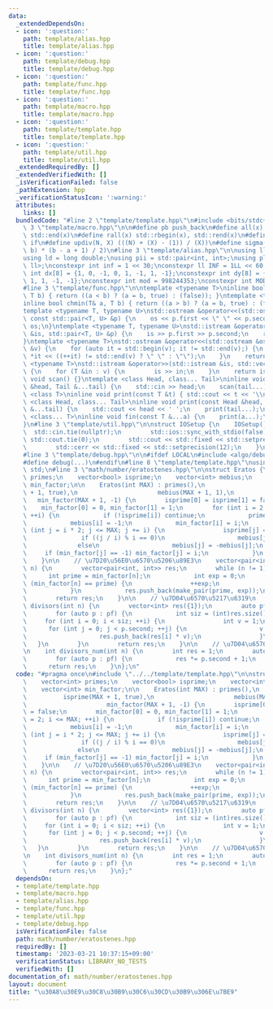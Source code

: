```yaml
---
data:
  _extendedDependsOn:
  - icon: ':question:'
    path: template/alias.hpp
    title: template/alias.hpp
  - icon: ':question:'
    path: template/debug.hpp
    title: template/debug.hpp
  - icon: ':question:'
    path: template/func.hpp
    title: template/func.hpp
  - icon: ':question:'
    path: template/macro.hpp
    title: template/macro.hpp
  - icon: ':question:'
    path: template/template.hpp
    title: template/template.hpp
  - icon: ':question:'
    path: template/util.hpp
    title: template/util.hpp
  _extendedRequiredBy: []
  _extendedVerifiedWith: []
  _isVerificationFailed: false
  _pathExtension: hpp
  _verificationStatusIcon: ':warning:'
  attributes:
    links: []
  bundledCode: "#line 2 \"template/template.hpp\"\n#include <bits/stdc++.h>\n#line\
    \ 3 \"template/macro.hpp\"\n\n#define pb push_back\n#define all(x) std::begin(x),\
    \ std::end(x)\n#define rall(x) std::rbegin(x), std::rend(x)\n#define elif else\
    \ if\n#define updiv(N, X) (((N) + (X) - (1)) / (X))\n#define sigma(a, b) ((a +\
    \ b) * (b - a + 1) / 2)\n#line 3 \"template/alias.hpp\"\n\nusing ll = long long;\n\
    using ld = long double;\nusing pii = std::pair<int, int>;\nusing pll = std::pair<ll,\
    \ ll>;\nconstexpr int inf = 1 << 30;\nconstexpr ll INF = 1LL << 60;\nconstexpr\
    \ int dx[8] = {1, 0, -1, 0, 1, -1, 1, -1};\nconstexpr int dy[8] = {0, 1, 0, -1,\
    \ 1, 1, -1, -1};\nconstexpr int mod = 998244353;\nconstexpr int MOD = 1e9 + 7;\n\
    #line 3 \"template/func.hpp\"\n\ntemplate <typename T>\ninline bool chmax(T& a,\
    \ T b) { return ((a < b) ? (a = b, true) : (false)); }\ntemplate <typename T>\n\
    inline bool chmin(T& a, T b) { return ((a > b) ? (a = b, true) : (false)); }\n\
    template <typename T, typename U>\nstd::ostream &operator<<(std::ostream &os,\
    \ const std::pair<T, U> &p) {\n    os << p.first << \" \" << p.second;\n    return\
    \ os;\n}\ntemplate <typename T, typename U>\nstd::istream &operator>>(std::istream\
    \ &is, std::pair<T, U> &p) {\n    is >> p.first >> p.second;\n    return is;\n\
    }\ntemplate <typename T>\nstd::ostream &operator<<(std::ostream &os, const std::vector<T>\
    \ &v) {\n    for (auto it = std::begin(v); it != std::end(v);) {\n        os <<\
    \ *it << ((++it) != std::end(v) ? \" \" : \"\");\n    }\n    return os;\n}\ntemplate\
    \ <typename T>\nstd::istream &operator>>(std::istream &is, std::vector<T> &v)\
    \ {\n    for (T &in : v) {\n        is >> in;\n    }\n    return is;\n}\ninline\
    \ void scan() {}\ntemplate <class Head, class... Tail>\ninline void scan(Head\
    \ &head, Tail &...tail) {\n    std::cin >> head;\n    scan(tail...);\n}\ntemplate\
    \ <class T>\ninline void print(const T &t) { std::cout << t << '\\n'; }\ntemplate\
    \ <class Head, class... Tail>\ninline void print(const Head &head, const Tail\
    \ &...tail) {\n    std::cout << head << ' ';\n    print(tail...);\n}\ntemplate\
    \ <class... T>\ninline void fin(const T &...a) {\n    print(a...);\n    exit(0);\n\
    }\n#line 3 \"template/util.hpp\"\n\nstruct IOSetup {\n    IOSetup() {\n      \
    \  std::cin.tie(nullptr);\n        std::ios::sync_with_stdio(false);\n       \
    \ std::cout.tie(0);\n        std::cout << std::fixed << std::setprecision(12);\n\
    \        std::cerr << std::fixed << std::setprecision(12);\n    }\n} IOSetup;\n\
    #line 3 \"template/debug.hpp\"\n\n#ifdef LOCAL\n#include <algo/debug.hpp>\n#else\n\
    #define debug(...)\n#endif\n#line 8 \"template/template.hpp\"\nusing namespace\
    \ std;\n#line 3 \"math/number/eratostenes.hpp\"\n\nstruct Eratos {\n    vector<int>\
    \ primes;\n    vector<bool> isprime;\n    vector<int> mebius;\n    vector<int>\
    \ min_factor;\n\n    Eratos(int MAX) : primes(),\n                      isprime(MAX\
    \ + 1, true),\n                      mebius(MAX + 1, 1),\n                   \
    \   min_factor(MAX + 1, -1) {\n        isprime[0] = isprime[1] = false;\n    \
    \    min_factor[0] = 0, min_factor[1] = 1;\n        for (int i = 2; i <= MAX;\
    \ ++i) {\n            if (!isprime[i]) continue;\n            primes.push_back(i);\n\
    \            mebius[i] = -1;\n            min_factor[i] = i;\n            for\
    \ (int j = i * 2; j <= MAX; j += i) {\n                isprime[j] = false;\n \
    \               if ((j / i) % i == 0)\n                    mebius[j] = 0;\n  \
    \              else\n                    mebius[j] = -mebius[j];\n           \
    \     if (min_factor[j] == -1) min_factor[j] = i;\n            }\n        }\n\
    \    }\n\n    // \u7D20\u56E0\u6570\u5206\u89E3\n    vector<pair<int, int>> prime_factors(int\
    \ n) {\n        vector<pair<int, int>> res;\n        while (n != 1) {\n      \
    \      int prime = min_factor[n];\n            int exp = 0;\n            while\
    \ (min_factor[n] == prime) {\n                ++exp;\n                n /= prime;\n\
    \            }\n            res.push_back(make_pair(prime, exp));\n        }\n\
    \        return res;\n    }\n\n    // \u7D04\u6570\u5217\u6319\n    vector<int>\
    \ divisors(int n) {\n        vector<int> res({1});\n        auto pf = prime_factors(n);\n\
    \        for (auto p : pf) {\n            int siz = (int)res.size();\n       \
    \     for (int i = 0; i < siz; ++i) {\n                int v = 1;\n          \
    \      for (int j = 0; j < p.second; ++j) {\n                    v *= p.first;\n\
    \                    res.push_back(res[i] * v);\n                }\n         \
    \   }\n        }\n        return res;\n    }\n\n    // \u7D04\u6570\u500B\u6570\
    \n    int divisors_num(int n) {\n        int res = 1;\n        auto pf = prime_factors(n);\n\
    \        for (auto p : pf) {\n            res *= p.second + 1;\n        }\n  \
    \      return res;\n    }\n};\n"
  code: "#pragma once\n#include \"../../template/template.hpp\"\n\nstruct Eratos {\n\
    \    vector<int> primes;\n    vector<bool> isprime;\n    vector<int> mebius;\n\
    \    vector<int> min_factor;\n\n    Eratos(int MAX) : primes(),\n            \
    \          isprime(MAX + 1, true),\n                      mebius(MAX + 1, 1),\n\
    \                      min_factor(MAX + 1, -1) {\n        isprime[0] = isprime[1]\
    \ = false;\n        min_factor[0] = 0, min_factor[1] = 1;\n        for (int i\
    \ = 2; i <= MAX; ++i) {\n            if (!isprime[i]) continue;\n            primes.push_back(i);\n\
    \            mebius[i] = -1;\n            min_factor[i] = i;\n            for\
    \ (int j = i * 2; j <= MAX; j += i) {\n                isprime[j] = false;\n \
    \               if ((j / i) % i == 0)\n                    mebius[j] = 0;\n  \
    \              else\n                    mebius[j] = -mebius[j];\n           \
    \     if (min_factor[j] == -1) min_factor[j] = i;\n            }\n        }\n\
    \    }\n\n    // \u7D20\u56E0\u6570\u5206\u89E3\n    vector<pair<int, int>> prime_factors(int\
    \ n) {\n        vector<pair<int, int>> res;\n        while (n != 1) {\n      \
    \      int prime = min_factor[n];\n            int exp = 0;\n            while\
    \ (min_factor[n] == prime) {\n                ++exp;\n                n /= prime;\n\
    \            }\n            res.push_back(make_pair(prime, exp));\n        }\n\
    \        return res;\n    }\n\n    // \u7D04\u6570\u5217\u6319\n    vector<int>\
    \ divisors(int n) {\n        vector<int> res({1});\n        auto pf = prime_factors(n);\n\
    \        for (auto p : pf) {\n            int siz = (int)res.size();\n       \
    \     for (int i = 0; i < siz; ++i) {\n                int v = 1;\n          \
    \      for (int j = 0; j < p.second; ++j) {\n                    v *= p.first;\n\
    \                    res.push_back(res[i] * v);\n                }\n         \
    \   }\n        }\n        return res;\n    }\n\n    // \u7D04\u6570\u500B\u6570\
    \n    int divisors_num(int n) {\n        int res = 1;\n        auto pf = prime_factors(n);\n\
    \        for (auto p : pf) {\n            res *= p.second + 1;\n        }\n  \
    \      return res;\n    }\n};"
  dependsOn:
  - template/template.hpp
  - template/macro.hpp
  - template/alias.hpp
  - template/func.hpp
  - template/util.hpp
  - template/debug.hpp
  isVerificationFile: false
  path: math/number/eratostenes.hpp
  requiredBy: []
  timestamp: '2023-03-21 10:37:15+09:00'
  verificationStatus: LIBRARY_NO_TESTS
  verifiedWith: []
documentation_of: math/number/eratostenes.hpp
layout: document
title: "\u30A8\u30E9\u30C8\u30B9\u30C6\u30CD\u30B9\u306E\u7BE9"
---
```

